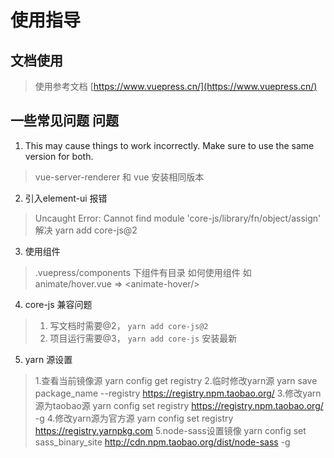# 使用指导

## 文档使用
>使用参考文档 [https://www.vuepress.cn/](https://www.vuepress.cn/)

## 一些常见问题 问题

1. This may cause things to work incorrectly. Make sure to use the same version for both.
> vue-server-renderer 和 vue 安装相同版本
>

2. 引入element-ui 报错
>Uncaught Error: Cannot find module 'core-js/library/fn/object/assign'
> 解决 yarn add core-js@2
>

3. 使用组件
> .vuepress/components 下组件有目录 如何使用组件 
> 如 animate/hover.vue  => \<animate-hover/>
>

4. core-js 兼容问题
> 1. 写文档时需要@2， `yarn add core-js@2`
> 2. 项目运行需要@3， `yarn add core-js`  安装最新
>

5. yarn 源设置
> 1.查看当前镜像源
> yarn config get registry
> 2.临时修改yarn源 
> yarn save package_name --registry https://registry.npm.taobao.org/
> 3.修改yarn源为taobao源
> yarn config set registry https://registry.npm.taobao.org/ -g
> 4.修改yarn源为官方源
> yarn config set registry https://registry.yarnpkg.com
> 5.node-sass设置镜像
> yarn config set sass_binary_site http://cdn.npm.taobao.org/dist/node-sass -g
> 